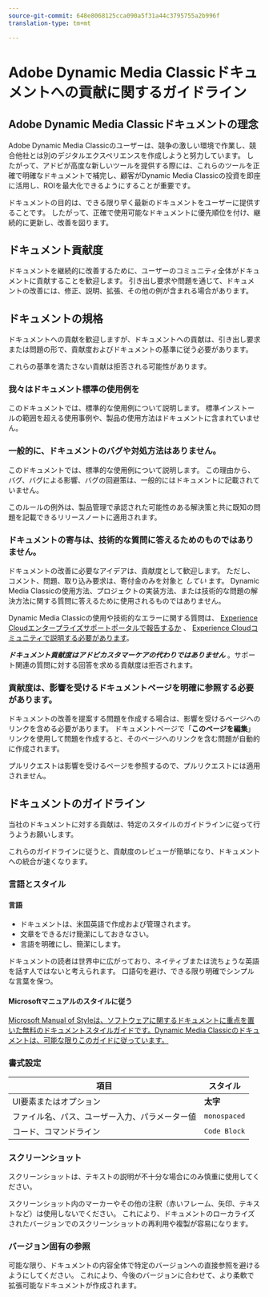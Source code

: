 ```yaml
---
source-git-commit: 648e8068125cca090a5f31a44c3795755a2b996f
translation-type: tm+mt

---
```

# Adobe Dynamic Media Classicドキュメントへの貢献に関するガイドライン

## Adobe Dynamic Media Classicドキュメントの理念

Adobe Dynamic Media Classicのユーザーは、競争の激しい環境で作業し、競合他社とは別のデジタルエクスペリエンスを作成しようと努力しています。 したがって、アドビが高度な新しいツールを提供する際には、これらのツールを正確で明確なドキュメントで補完し、顧客がDynamic Media Classicの投資を即座に活用し、ROIを最大化できるようにすることが重要です。

ドキュメントの目的は、できる限り早く最新のドキュメントをユーザーに提供することです。 したがって、正確で使用可能なドキュメントに優先順位を付け、継続的に更新し、改善を図ります。

## ドキュメント貢献度

ドキュメントを継続的に改善するために、ユーザーのコミュニティ全体がドキュメントに貢献することを歓迎します。 引き出し要求や問題を通じて、ドキュメントの改善には、修正、説明、拡張、その他の例が含まれる場合があります。

## ドキュメントの規格

ドキュメントへの貢献を歓迎しますが、ドキュメントへの貢献は、引き出し要求または問題の形で、貢献度およびドキュメントの基準に従う必要があります。

これらの基準を満たさない貢献は拒否される可能性があります。

### 我々はドキュメント標準の使用例を

このドキュメントでは、標準的な使用例について説明します。 標準インストールの範囲を超える使用事例や、製品の使用方法はドキュメントに含まれていません。

### 一般的に、ドキュメントのバグや対処方法はありません。

このドキュメントでは、標準的な使用例について説明します。 この理由から、バグ、バグによる影響、バグの回避策は、一般的にはドキュメントに記載されていません。

このルールの例外は、製品管理で承認された可能性のある解決策と共に既知の問題を記載できるリリースノートに適用されます。

### ドキュメントの寄与は、技術的な質問に答えるためのものではありません。

ドキュメントの改善に必要なアイデアは、貢献度として歓迎します。 ただし、コメント、問題、取り込み要求は、寄付金のみを対象と *してい* ます。 Dynamic Media Classicの使用方法、プロジェクトの実装方法、または技術的な問題の解決方法に関する質問に答えるために使用されるものではありません。

Dynamic Media Classicの使用や技術的なエラーに関する質問は、 [Experience Cloudエンタープライズサポートポータルで報告するか](https://helpx.adobe.com/contact/enterprise-support.ec.html) 、 [Experience Cloudコミュニティで説明する必要があります](https://forums.adobe.com/community/experience-cloud/marketing-cloud/experience-manager)。

***ドキュメント貢献度はアドビカスタマーケアの代わりではありません*** 。サポート関連の質問に対する回答を求める貢献度は拒否されます。

### 貢献度は、影響を受けるドキュメントページを明確に参照する必要があります。

ドキュメントの改善を提案する問題を作成する場合は、影響を受けるページへのリンクを含める必要があります。 ドキュメントページで「**このページを編集**」リンクを使用して問題を作成すると、そのページへのリンクを含む問題が自動的に作成されます。

プルリクエストは影響を受けるページを参照するので、プルリクエストには適用されません。

## ドキュメントのガイドライン

当社のドキュメントに対する貢献は、特定のスタイルのガイドラインに従って行うようお願いします。

これらのガイドラインに従うと、貢献度のレビューが簡単になり、ドキュメントへの統合が速くなります。

### 言語とスタイル

#### 言語

* ドキュメントは、米国英語で作成および管理されます。
* 文章をできるだけ簡潔にしておきなさい。
* 言語を明確にし、簡潔にします。

ドキュメントの読者は世界中に広がっており、ネイティブまたは流ちょうな英語を話す人ではないと考えられます。 口語句を避け、できる限り明確でシンプルな言葉を保つ。

#### Microsoftマニュアルのスタイルに従う

[Microsoft Manual of Styleは、ソフトウェアに関するドキュメントに重点を置いた無料のドキュメントスタイルガイドです。Dynamic Media Classicのドキュメントは、可能な限りこのガイドに従っています。](https://docs.microsoft.com/en-us/style-guide/welcome/)

### 書式設定

| 項目 | スタイル |
|---|---|
| UI要素またはオプション | **太字** |
| ファイル名、パス、ユーザー入力、パラメーター値 | `monospaced` |
| コード、コマンドライン | ```Code Block``` |

### スクリーンショット

スクリーンショットは、テキストの説明が不十分な場合にのみ慎重に使用してください。

スクリーンショット内のマーカーやその他の注釈（赤いフレーム、矢印、テキストなど）は使用しないでください。 これにより、ドキュメントのローカライズされたバージョンでのスクリーンショットの再利用や複製が容易になります。

### バージョン固有の参照

可能な限り、ドキュメントの内容全体で特定のバージョンへの直接参照を避けるようにしてください。 これにより、今後のバージョンに合わせて、より柔軟で拡張可能なドキュメントが作成されます。
